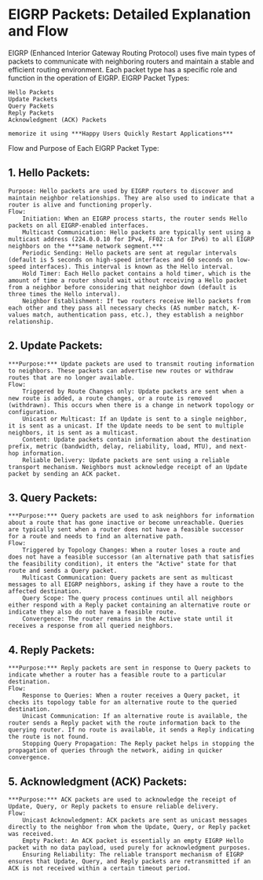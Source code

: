 # EIGRP Packets: Detailed Explanation and Flow

EIGRP (Enhanced Interior Gateway Routing Protocol) uses five main types of packets to communicate with neighboring routers and maintain a stable and efficient routing environment. Each packet type has a specific role and function in the operation of EIGRP. 
EIGRP Packet Types:

    Hello Packets
    Update Packets
    Query Packets
    Reply Packets
    Acknowledgment (ACK) Packets

    memorize it using ***Happy Users Quickly Restart Applications***

Flow and Purpose of Each EIGRP Packet Type:
## 1. Hello Packets:

    Purpose: Hello packets are used by EIGRP routers to discover and maintain neighbor relationships. They are also used to indicate that a router is alive and functioning properly.
    Flow:
        Initiation: When an EIGRP process starts, the router sends Hello packets on all EIGRP-enabled interfaces.
        Multicast Communication: Hello packets are typically sent using a multicast address (224.0.0.10 for IPv4, FF02::A for IPv6) to all EIGRP neighbors on the ***same network segment.***
        Periodic Sending: Hello packets are sent at regular intervals (default is 5 seconds on high-speed interfaces and 60 seconds on low-speed interfaces). This interval is known as the Hello interval.
        Hold Timer: Each Hello packet contains a hold timer, which is the amount of time a router should wait without receiving a Hello packet from a neighbor before considering that neighbor down (default is three times the Hello interval).
        Neighbor Establishment: If two routers receive Hello packets from each other and they pass all necessary checks (AS number match, K-values match, authentication pass, etc.), they establish a neighbor relationship.

## 2. Update Packets:

    ***Purpose:*** Update packets are used to transmit routing information to neighbors. These packets can advertise new routes or withdraw routes that are no longer available.
    Flow:
        Triggered by Route Changes only: Update packets are sent when a new route is added, a route changes, or a route is removed (withdrawn). This occurs when there is a change in network topology or configuration.
        Unicast or Multicast: If an Update is sent to a single neighbor, it is sent as a unicast. If the Update needs to be sent to multiple neighbors, it is sent as a multicast.
        Content: Update packets contain information about the destination prefix, metric (bandwidth, delay, reliability, load, MTU), and next-hop information.
        Reliable Delivery: Update packets are sent using a reliable transport mechanism. Neighbors must acknowledge receipt of an Update packet by sending an ACK packet.

## 3. Query Packets:

    ***Purpose:*** Query packets are used to ask neighbors for information about a route that has gone inactive or become unreachable. Queries are typically sent when a router does not have a feasible successor for a route and needs to find an alternative path.
    Flow:
        Triggered by Topology Changes: When a router loses a route and does not have a feasible successor (an alternative path that satisfies the feasibility condition), it enters the "Active" state for that route and sends a Query packet.
        Multicast Communication: Query packets are sent as multicast messages to all EIGRP neighbors, asking if they have a route to the affected destination.
        Query Scope: The query process continues until all neighbors either respond with a Reply packet containing an alternative route or indicate they also do not have a feasible route.
        Convergence: The router remains in the Active state until it receives a response from all queried neighbors.

## 4. Reply Packets:

    ***Purpose:*** Reply packets are sent in response to Query packets to indicate whether a router has a feasible route to a particular destination.
    Flow:
        Response to Queries: When a router receives a Query packet, it checks its topology table for an alternative route to the queried destination.
        Unicast Communication: If an alternative route is available, the router sends a Reply packet with the route information back to the querying router. If no route is available, it sends a Reply indicating the route is not found.
        Stopping Query Propagation: The Reply packet helps in stopping the propagation of queries through the network, aiding in quicker convergence.

## 5. Acknowledgment (ACK) Packets:

    ***Purpose:*** ACK packets are used to acknowledge the receipt of Update, Query, or Reply packets to ensure reliable delivery.
    Flow:
        Unicast Acknowledgment: ACK packets are sent as unicast messages directly to the neighbor from whom the Update, Query, or Reply packet was received.
        Empty Packet: An ACK packet is essentially an empty EIGRP Hello packet with no data payload, used purely for acknowledgment purposes.
        Ensuring Reliability: The reliable transport mechanism of EIGRP ensures that Update, Query, and Reply packets are retransmitted if an ACK is not received within a certain timeout period.
